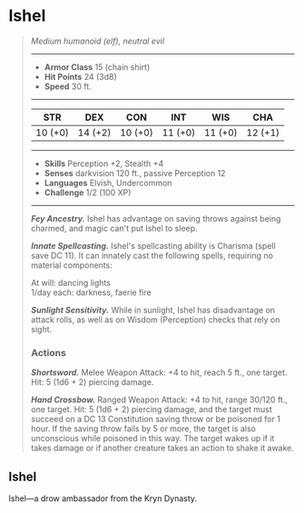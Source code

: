 # Ishel
>*Medium humanoid (elf), neutral evil*
>___
>- **Armor Class** 15 (chain shirt)
>- **Hit Points** 24 (3d8)
>- **Speed** 30 ft.
>___
>|STR|DEX|CON|INT|WIS|CHA|
>|:---:|:---:|:---:|:---:|:---:|:---:|
>|10 (+0)|14 (+2)|10 (+0)|11 (+0)|11 (+0)|12 (+1)|
>___
>- **Skills** Perception +2, Stealth +4
>- **Senses** darkvision 120 ft., passive Perception 12
>- **Languages** Elvish, Undercommon
>- **Challenge** 1/2 (100 XP)
>___
>***Fey Ancestry.*** Ishel has advantage on saving throws against being charmed, and magic can't put Ishel to sleep.  
>
>***Innate Spellcasting.*** Ishel's spellcasting ability is Charisma (spell save DC 11). It can innately cast the following spells, requiring no material components:  
>
>At will: dancing lights  
>1/day each: darkness, faerie fire  
>
>
>***Sunlight Sensitivity.*** While in sunlight, Ishel has disadvantage on attack rolls, as well as on Wisdom (Perception) checks that rely on sight.  
>
>### Actions
>***Shortsword.*** Melee Weapon Attack: +4 to hit, reach 5 ft., one target. Hit: 5 (1d6 + 2) piercing damage.  
>
>***Hand Crossbow.*** Ranged Weapon Attack: +4 to hit, range 30/120 ft., one target. Hit: 5 (1d6 + 2) piercing damage, and the target must succeed on a DC 13 Constitution saving throw or be poisoned for 1 hour. If the saving throw fails by 5 or more, the target is also unconscious while poisoned in this way. The target wakes up if it takes damage or if another creature takes an action to shake it awake.
## Ishel
Ishel—a drow ambassador from the Kryn Dynasty.